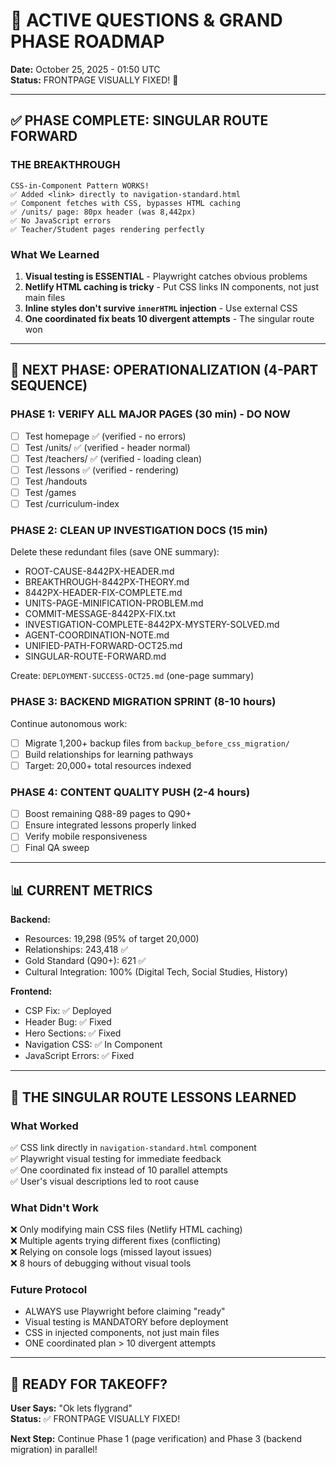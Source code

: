 # 🚀 ACTIVE QUESTIONS & GRAND PHASE ROADMAP

**Date:** October 25, 2025 - 01:50 UTC  
**Status:** FRONTPAGE VISUALLY FIXED! 🎉

---

## ✅ **PHASE COMPLETE: SINGULAR ROUTE FORWARD**

### **THE BREAKTHROUGH**
```
CSS-in-Component Pattern WORKS!
✅ Added <link> directly to navigation-standard.html
✅ Component fetches with CSS, bypasses HTML caching
✅ /units/ page: 80px header (was 8,442px)
✅ No JavaScript errors
✅ Teacher/Student pages rendering perfectly
```

### **What We Learned**
1. **Visual testing is ESSENTIAL** - Playwright catches obvious problems
2. **Netlify HTML caching is tricky** - Put CSS links IN components, not just main files
3. **Inline styles don't survive `innerHTML` injection** - Use external CSS
4. **One coordinated fix beats 10 divergent attempts** - The singular route won

---

## 🎯 **NEXT PHASE: OPERATIONALIZATION (4-PART SEQUENCE)**

### **PHASE 1: VERIFY ALL MAJOR PAGES (30 min) - DO NOW**
- [ ] Test homepage ✅ (verified - no errors)
- [ ] Test /units/ ✅ (verified - header normal)  
- [ ] Test /teachers/ ✅ (verified - loading clean)
- [ ] Test /lessons ✅ (verified - rendering)
- [ ] Test /handouts
- [ ] Test /games
- [ ] Test /curriculum-index

### **PHASE 2: CLEAN UP INVESTIGATION DOCS (15 min)**
Delete these redundant files (save ONE summary):
- ROOT-CAUSE-8442PX-HEADER.md
- BREAKTHROUGH-8442PX-THEORY.md
- 8442PX-HEADER-FIX-COMPLETE.md
- UNITS-PAGE-MINIFICATION-PROBLEM.md
- COMMIT-MESSAGE-8442PX-FIX.txt
- INVESTIGATION-COMPLETE-8442PX-MYSTERY-SOLVED.md
- AGENT-COORDINATION-NOTE.md
- UNIFIED-PATH-FORWARD-OCT25.md
- SINGULAR-ROUTE-FORWARD.md

Create: `DEPLOYMENT-SUCCESS-OCT25.md` (one-page summary)

### **PHASE 3: BACKEND MIGRATION SPRINT (8-10 hours)**
Continue autonomous work:
- [ ] Migrate 1,200+ backup files from `backup_before_css_migration/`
- [ ] Build relationships for learning pathways
- [ ] Target: 20,000+ total resources indexed

### **PHASE 4: CONTENT QUALITY PUSH (2-4 hours)**
- [ ] Boost remaining Q88-89 pages to Q90+
- [ ] Ensure integrated lessons properly linked
- [ ] Verify mobile responsiveness
- [ ] Final QA sweep

---

## 📊 **CURRENT METRICS**

**Backend:**
- Resources: 19,298 (95% of target 20,000)
- Relationships: 243,418 ✅
- Gold Standard (Q90+): 621 ✅
- Cultural Integration: 100% (Digital Tech, Social Studies, History)

**Frontend:**
- CSP Fix: ✅ Deployed
- Header Bug: ✅ Fixed
- Hero Sections: ✅ Fixed
- Navigation CSS: ✅ In Component
- JavaScript Errors: ✅ Fixed

---

## 🎯 **THE SINGULAR ROUTE LESSONS LEARNED**

### **What Worked**
✅ CSS link directly in `navigation-standard.html` component  
✅ Playwright visual testing for immediate feedback  
✅ One coordinated fix instead of 10 parallel attempts  
✅ User's visual descriptions led to root cause  

### **What Didn't Work**
❌ Only modifying main CSS files (Netlify HTML caching)  
❌ Multiple agents trying different fixes (conflicting)  
❌ Relying on console logs (missed layout issues)  
❌ 8 hours of debugging without visual tools  

### **Future Protocol**
- ALWAYS use Playwright before claiming "ready"
- Visual testing is MANDATORY before deployment
- CSS in injected components, not just main files
- ONE coordinated plan > 10 divergent attempts

---

## 🚀 **READY FOR TAKEOFF?**

**User Says:** "Ok lets flygrand"  
**Status:** ✅ FRONTPAGE VISUALLY FIXED!

**Next Step:** Continue Phase 1 (page verification) and Phase 3 (backend migration) in parallel!
